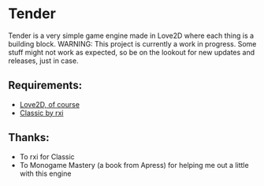 # Tender
Tender is a very simple game engine made in Love2D where each thing is a building block.
WARNING: This project is currently a work in progress. Some stuff might not work as expected, so be on the lookout for new updates and releases, just in case.

## Requirements:
* [Love2D, of course](https://github.com/love2d/love)
* [Classic by rxi](https://github.com/rxi/classic)

## Thanks:
* To rxi for Classic
* To Monogame Mastery (a book from Apress) for helping me out a little with this engine


